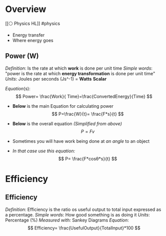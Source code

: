 # Overview 
[[⚪ Physics HL]] #physics 

- Energy transfer 
- Where energy goes 


## Power (W)
*Definition*: Is the rate at which **work** is done per unit time 
*Simple words*: "power is the rate at which **energy transformation** is done per unit time"
*Units*: Joules per seconds (Js^-1) = **Watts**
**Scalar**

*Equation*(s): $$
Power= \frac{Work}{ Time}=\frac{ConvertedEnergy}{Time}
$$
- **Below** is the main Equation for calculating power
$$
P=\frac{W}{t}= \frac{F*s}{t}
$$

- **Below** is the overall equation *(Simplified from above)*
$$
P=Fv 
$$


- Sometimes you will have work being done at *an angle* to an object 
- *In that case use this equation:* $$
P= \frac{F*cosθ*s}{t}
$$

# Efficiency 

## Efficiency
*Definition*: Efficiency is the ratio os useful output to total input expressed as a percentage. 
*Simple words*: How good something is as doing it
*Units*: Percentage (%)
*Measured with:* Sankey Diagrams 
*Equation*: $$
Efficiency= \frac{UsefulOutput}{TotalInput}*100
$$

